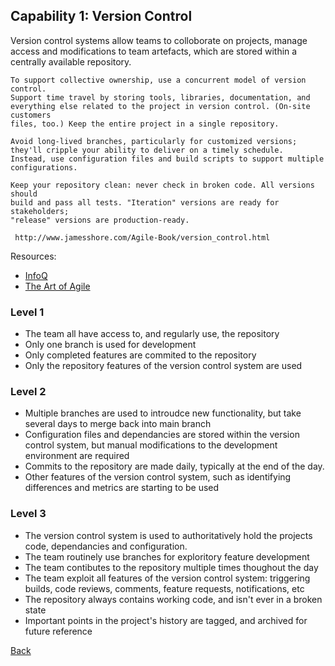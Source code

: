 ## Capability 1: Version Control
Version control systems allow teams to colloborate on projects, manage access and modifications to team artefacts, which are stored within a centrally available repository.
```
To support collective ownership, use a concurrent model of version control.
Support time travel by storing tools, libraries, documentation, and
everything else related to the project in version control. (On-site customers
files, too.) Keep the entire project in a single repository.

Avoid long-lived branches, particularly for customized versions;
they'll cripple your ability to deliver on a timely schedule.
Instead, use configuration files and build scripts to support multiple
configurations.

Keep your repository clean: never check in broken code. All versions should
build and pass all tests. "Iteration" versions are ready for stakeholders;
"release" versions are production-ready.

 http://www.jamesshore.com/Agile-Book/version_control.html
```



Resources:
 - [InfoQ](http://www.infoq.com/articles/agile-version-control) 
 - [The Art of Agile](http://www.jamesshore.com/Agile-Book/version_control.html)

### Level 1
 - The team all have access to, and regularly use, the repository
 - Only one branch is used for development
 - Only completed features are commited to the repository
 - Only the repository features of the version control system are used

### Level 2
 - Multiple branches are used to introudce new functionality, but take several days to merge back into main branch
 -  Configuration files and dependancies are stored within the version control system, but manual modifications to the development environment are required
 - Commits to the repository are made daily, typically at the end of the day.
 - Other features of the version control system, such as identifying differences and metrics are starting to be used


### Level 3
 - The version control system is used to authoritatively hold the projects code, dependancies and configuration. 
 - The team routinely use branches for exploritory feature development
 - The team contibutes to the repository multiple times thoughout the day
 - The team exploit all features of the version control system: triggering builds, code reviews, comments, feature requests, notifications, etc
 - The repository always contains working code, and isn't ever in a broken state
 - Important points in the project's history are tagged, and archived for future reference

[Back](https://github.com/colugo/cautious-turtle)